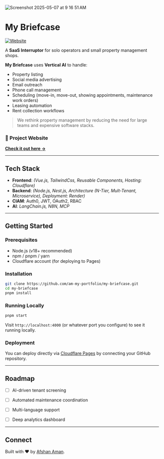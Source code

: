 
![Screenshot 2025-05-07 at 9 16 51 AM](https://github.com/user-attachments/assets/396401bf-f986-4cce-8467-594010093ecf)


# My Briefcase

[![Website](https://img.shields.io/badge/Website-Live-informational?style=flat&logo=appveyor)](https://my-briefcase.pages.dev/)


A **SaaS Interruptor** for solo operators and small property management shops.

**My Briefcase** uses **Vertical AI** to handle:

- Property listing
- Social media advertising
- Email outreach
- Phone call management
- Scheduling (move-in, move-out, showing appointments, maintenance work orders)
- Leasing automation
- Rent collection workflows

> We rethink property management by reducing the need for large teams and expensive software stacks. 

### 🚀 Project Website
**[Check it out here →](https://my-briefcase.pages.dev/)**

---

## Tech Stack

- **Frontend**: *(Vue.js, TailwindCss, Reusable Components, Hosting: Cloudflare)*
- **Backend**: *(Node.js, Nest.js, Architecture (N-Tier, Mult-Tenant, Microservice), Deployment: Render)*
- **CIAM**: Auth0, JWT, OAuth2, RBAC
- **AI**: *LangChain.js, N8N, MCP*


---

## Getting Started

### Prerequisites

- Node.js (v18+ recommended)
- npm / pnpm / yarn
- Cloudflare account (for deploying to Pages)

### Installation

```bash
git clone https://github.com/am-my-portfolio/my-briefcase.git
cd my-briefcase
pnpm install
```

### Running Locally

```bash
pnpm start
```

Visit `http://localhost:4000` (or whatever port you configure) to see it running locally.

### Deployment

You can deploy directly via [Cloudflare Pages](https://pages.cloudflare.com/) by connecting your GitHub repository.

---

## Roadmap

- [ ] AI-driven tenant screening
- [ ] Automated maintenance coordination
- [ ] Multi-language support
- [ ] Deep analytics dashboard


---

## Connect

Built with ❤️ by [Afshan Aman](https://github.com/am-my-portfolio).
